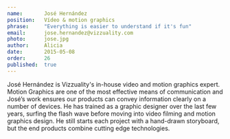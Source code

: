 ```yaml
---
name:       José Hernández
position:   Vídeo & motion graphics
phrase:     "Everything is easier to understand if it's fun" 
email:      jose.hernandez@vizzuality.com
photo:      jose.jpg
author:     Alicia
date:       2015-05-08
order: 		26
published:  true
---
```


 José Hernández is Vizzuality's in-house video and motion graphics expert. Motion Graphics are one of the most effective means of communication and José’s work ensures our products can convey information clearly on a number of devices. He has trained as a graphic designer over the last few years, surfing the flash wave before moving into video filming and motion graphics design. He still starts each project with a hand-drawn storyboard, but the end products combine cutting edge technologies.
